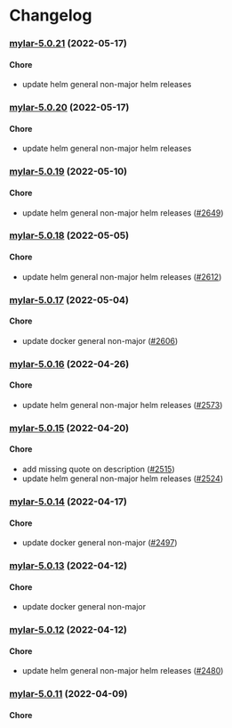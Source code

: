 # Changelog<br>


<a name="mylar-5.0.21"></a>
### [mylar-5.0.21](https://github.com/truecharts/apps/compare/mylar-5.0.20...mylar-5.0.21) (2022-05-17)

#### Chore

* update helm general non-major helm releases



<a name="mylar-5.0.20"></a>
### [mylar-5.0.20](https://github.com/truecharts/apps/compare/mylar-5.0.19...mylar-5.0.20) (2022-05-17)

#### Chore

* update helm general non-major helm releases



<a name="mylar-5.0.19"></a>
### [mylar-5.0.19](https://github.com/truecharts/apps/compare/mylar-5.0.18...mylar-5.0.19) (2022-05-10)

#### Chore

* update helm general non-major helm releases ([#2649](https://github.com/truecharts/apps/issues/2649))



<a name="mylar-5.0.18"></a>
### [mylar-5.0.18](https://github.com/truecharts/apps/compare/mylar-5.0.17...mylar-5.0.18) (2022-05-05)

#### Chore

* update helm general non-major helm releases ([#2612](https://github.com/truecharts/apps/issues/2612))



<a name="mylar-5.0.17"></a>
### [mylar-5.0.17](https://github.com/truecharts/apps/compare/mylar-5.0.16...mylar-5.0.17) (2022-05-04)

#### Chore

* update docker general non-major ([#2606](https://github.com/truecharts/apps/issues/2606))



<a name="mylar-5.0.16"></a>
### [mylar-5.0.16](https://github.com/truecharts/apps/compare/mylar-5.0.15...mylar-5.0.16) (2022-04-26)

#### Chore

* update helm general non-major helm releases ([#2573](https://github.com/truecharts/apps/issues/2573))



<a name="mylar-5.0.15"></a>
### [mylar-5.0.15](https://github.com/truecharts/apps/compare/mylar-5.0.14...mylar-5.0.15) (2022-04-20)

#### Chore

* add missing quote on description ([#2515](https://github.com/truecharts/apps/issues/2515))
* update helm general non-major helm releases ([#2524](https://github.com/truecharts/apps/issues/2524))



<a name="mylar-5.0.14"></a>
### [mylar-5.0.14](https://github.com/truecharts/apps/compare/mylar-5.0.13...mylar-5.0.14) (2022-04-17)

#### Chore

* update docker general non-major ([#2497](https://github.com/truecharts/apps/issues/2497))



<a name="mylar-5.0.13"></a>
### [mylar-5.0.13](https://github.com/truecharts/apps/compare/mylar-5.0.12...mylar-5.0.13) (2022-04-12)

#### Chore

* update docker general non-major



<a name="mylar-5.0.12"></a>
### [mylar-5.0.12](https://github.com/truecharts/apps/compare/mylar-5.0.11...mylar-5.0.12) (2022-04-12)

#### Chore

* update helm general non-major helm releases ([#2480](https://github.com/truecharts/apps/issues/2480))



<a name="mylar-5.0.11"></a>
### [mylar-5.0.11](https://github.com/truecharts/apps/compare/mylar-5.0.10...mylar-5.0.11) (2022-04-09)

#### Chore


